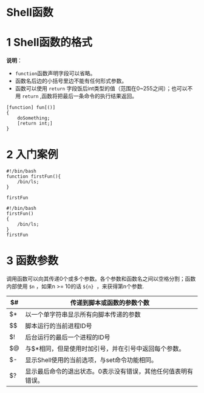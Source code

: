 # Shell函数

# 1 Shell函数的格式
**说明**：

- `function`函数声明字段可以省略。
- 函数名后边的小括号里边不能有任何形式参数。
- 函数可以使用 `return` 字段饭后int类型的值（范围在0~255之间）；也可以不用 `return` ,函数将把最后一条命令的执行结果返回。
```shell
[function] fun[()]
{
	doSomething;
	[return int;]
}
```


# 2 入门案例


```shell
#!/bin/bash
function firstFun(){
	/bin/ls;
}

firstFun
```


```shell
#!/bin/bash
firstFun()
{
	/bin/ls;
}
firstFun

```


# 3 函数参数
调用函数可以向其传递0个或多个参数。各个参数和函数名之间以空格分割；函数内部使用 `$n` ，如果n >= 10的话 `${n}`  ，来获得第n个参数.



| $# | 传递到脚本或函数的参数个数 |
| --- | --- |
| $* | 以一个单字符串显示所有向脚本传递的参数 |
| $$ | 脚本运行的当前进程ID号 |
| $! | 后台运行的最后一个进程的ID号 |
| $@ | 与$*相同，但是使用时加引号，并在引号中返回每个参数。 |
| $- | 显示Shell使用的当前选项，与set命令功能相同。 |
| $? | 显示最后命令的退出状态。0表示没有错误，其他任何值表明有错误。 |

